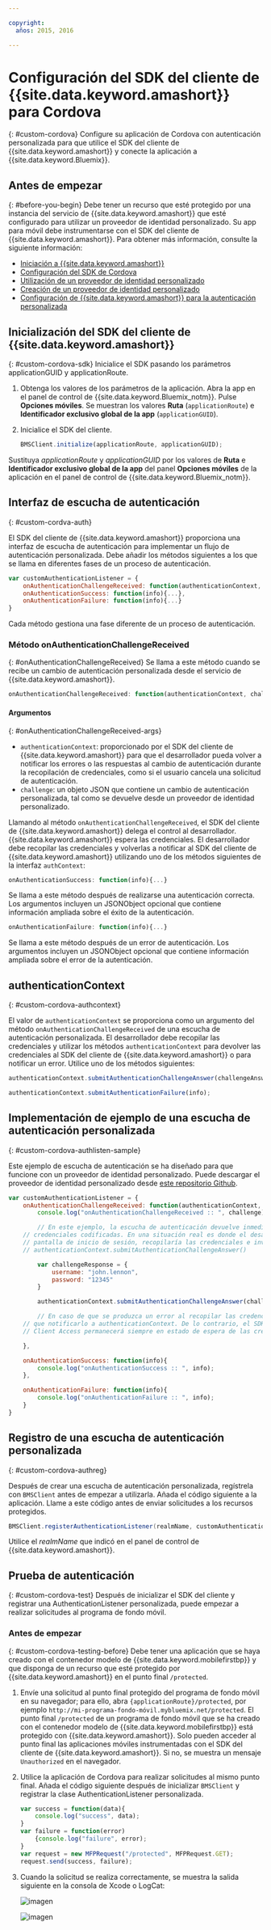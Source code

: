 ```yaml
---

copyright:
  años: 2015, 2016

---
```


# Configuración del SDK del cliente de {{site.data.keyword.amashort}} para Cordova
{: #custom-cordova}
Configure su aplicación de Cordova con autenticación personalizada para que utilice el SDK del cliente de {{site.data.keyword.amashort}} y conecte la aplicación a {{site.data.keyword.Bluemix}}.


## Antes de empezar
{: #before-you-begin}
Debe tener un recurso que esté protegido por una instancia del servicio de {{site.data.keyword.amashort}} que esté configurado para utilizar un proveedor de identidad personalizado.  Su app para móvil debe instrumentarse con el SDK del cliente de {{site.data.keyword.amashort}}.  Para obtener más información,
consulte la siguiente información:
 * [Iniciación a {{site.data.keyword.amashort}}](https://console.{DomainName}/docs/services/mobileaccess/getting-started.html)
 * [Configuración del SDK de Cordova](https://console.{DomainName}/docs/services/mobileaccess/getting-started-cordova.html)
 * [Utilización de un proveedor de identidad personalizado](https://console.{DomainName}/docs/services/mobileaccess/custom-auth.html)
 * [Creación de un proveedor de identidad personalizado](https://console.{DomainName}/docs/services/mobileaccess/custom-auth-identity-provider.html)
 * [Configuración de {{site.data.keyword.amashort}} para la autenticación personalizada](https://console.{DomainName}/docs/services/mobileaccess/custom-auth-config-mca.html)

## Inicialización del SDK del cliente de {{site.data.keyword.amashort}}
{: #custom-cordova-sdk}
Inicialice el SDK pasando los parámetros applicationGUID y applicationRoute.

1. Obtenga los valores de los parámetros de la aplicación. Abra la app en el panel de control de {{site.data.keyword.Bluemix_notm}}. Pulse **Opciones móviles**. Se muestran los valores **Ruta** (`applicationRoute`) e **Identificador exclusivo global de la app** (`applicationGUID`). 
1. Inicialice el SDK del cliente.

	```JavaScript
	BMSClient.initialize(applicationRoute, applicationGUID);

	```
 Sustituya *applicationRoute* y *applicationGUID* por los valores de **Ruta** e **Identificador exclusivo global de la app** del panel **Opciones móviles** de la aplicación en el panel de control de {{site.data.keyword.Bluemix_notm}}. 

## Interfaz de escucha de autenticación
{: #custom-cordva-auth}

El SDK del cliente de {{site.data.keyword.amashort}} proporciona una interfaz de escucha de autenticación para implementar un flujo de autenticación personalizada. Debe añadir los métodos siguientes a los que se llama en diferentes fases de un proceso de autenticación.

```JavaScript
var customAuthenticationListener = {
	onAuthenticationChallengeReceived: function(authenticationContext, challenge) {...},
	onAuthenticationSuccess: function(info){...},
	onAuthenticationFailure: function(info){...}
}
```

Cada método gestiona una fase diferente de un proceso de autenticación.

### Método onAuthenticationChallengeReceived
{: #onAuthenticationChallengeReceived}
Se llama a este método cuando se recibe un cambio de autenticación personalizada desde el servicio de {{site.data.keyword.amashort}}.
```JavaScript
onAuthenticationChallengeReceived: function(authenticationContext, challenge) {...}
```

#### Argumentos
{: #onAuthenticationChallengeReceived-args}
* `authenticationContext`: proporcionado por el SDK del cliente de {{site.data.keyword.amashort}} para que el desarrollador pueda volver a notificar los errores o las respuestas al cambio de autenticación durante la recopilación de credenciales, como si el usuario cancela una solicitud de autenticación.
* `challenge`: un objeto JSON que contiene un cambio de autenticación personalizada, tal como se devuelve desde un proveedor de identidad personalizado.

Llamando al método `onAuthenticationChallengeReceived`, el SDK del cliente de {{site.data.keyword.amashort}} delega el control al desarrollador. {{site.data.keyword.amashort}} espera las credenciales. El desarrollador debe recopilar las credenciales y volverlas a notificar al SDK del cliente de {{site.data.keyword.amashort}} utilizando uno de los métodos siguientes de la interfaz `authContext`:

```JavaScript
onAuthenticationSuccess: function(info){...}
```

Se llama a este método después de realizarse una autenticación correcta. Los argumentos incluyen un JSONObject opcional que contiene información ampliada sobre el éxito de la autenticación.

```JavaScript
onAuthenticationFailure: function(info){...}
```

Se llama a este método después de un error de autenticación. Los argumentos incluyen un JSONObject opcional que contiene información ampliada sobre el error de la autenticación.

## authenticationContext
{: #custom-cordova-authcontext}

El valor de `authenticationContext` se proporciona como un argumento del método `onAuthenticationChallengeReceived` de una escucha de autenticación personalizada. El desarrollador debe recopilar las credenciales y utilizar los métodos `authenticationContext` para devolver las credenciales al SDK del cliente de {{site.data.keyword.amashort}} o para notificar un error. Utilice uno de los métodos siguientes:

```JavaScript
authenticationContext.submitAuthenticationChallengeAnswer(challengeAnswer);

authenticationContext.submitAuthenticationFailure(info);
```

## Implementación de ejemplo de una escucha de autenticación personalizada
{: #custom-cordova-authlisten-sample}

Este ejemplo de escucha de autenticación se ha diseñado para que funcione con un proveedor de identidad personalizado. Puede descargar el proveedor de identidad personalizado desde [este repositorio Github](https://github.com/ibm-bluemix-mobile-services/bms-mca-custom-identity-provider-sample).

```JavaScript
var customAuthenticationListener = {
	onAuthenticationChallengeReceived: function(authenticationContext, challenge) {
		console.log("onAuthenticationChallengeReceived :: ", challenge);

		// En este ejemplo, la escucha de autenticación devuelve inmediatamente un conjunto de
	// credenciales codificadas. En una situación real es donde el desarrollador vería una
	// pantalla de inicio de sesión, recopilaría las credenciales e invocaría la API
	// authenticationContext.submitAuthenticationChallengeAnswer()

		var challengeResponse = {
			username: "john.lennon",
			password: "12345"
		}

		authenticationContext.submitAuthenticationChallengeAnswer(challengeResponse);

		// En caso de que se produzca un error al recopilar las credenciales, tendrá
	// que notificarlo a authenticationContext. De lo contrario, el SDK del cliente Mobile
	// Client Access permanecerá siempre en estado de espera de las credenciales

	},

	onAuthenticationSuccess: function(info){
		console.log("onAuthenticationSuccess :: ", info);
	},

	onAuthenticationFailure: function(info){
		console.log("onAuthenticationFailure :: ", info);
	}
}
```

## Registro de una escucha de autenticación personalizada
{: #custom-cordova-authreg}

Después de crear una escucha de autenticación personalizada, regístrela con `BMSClient` antes de empezar a utilizarla. Añada el código siguiente a la aplicación.  Llame a este código antes de enviar solicitudes a los recursos protegidos.

```Java
BMSClient.registerAuthenticationListener(realmName, customAuthenticationListener);
```
 Utilice el *realmName* que indicó en el panel de control de {{site.data.keyword.amashort}}.


## Prueba de autenticación
{: #custom-cordova-test}
Después de inicializar el SDK del cliente y registrar una AuthenticationListener personalizada, puede empezar a realizar solicitudes al programa de fondo móvil.

### Antes de empezar
{: #custom-cordova-testing-before}
Debe tener una aplicación que se haya creado con el contenedor modelo de {{site.data.keyword.mobilefirstbp}} y que disponga de un recurso que esté protegido por {{site.data.keyword.amashort}} en el punto final `/protected`.


1. Envíe una solicitud al punto final protegido del programa de fondo móvil en su navegador; para ello, abra `{applicationRoute}/protected`, por ejemplo `http://mi-programa-fondo-móvil.mybluemix.net/protected`. El punto final `/protected` de un programa de fondo móvil que se ha creado con el contenedor modelo de {{site.data.keyword.mobilefirstbp}} está protegido con {{site.data.keyword.amashort}}. Solo pueden acceder al punto final las aplicaciones móviles instrumentadas con el SDK del cliente de {{site.data.keyword.amashort}}. Si no, se muestra un mensaje `Unauthorized` en el navegador.

1. Utilice la aplicación de Cordova para realizar solicitudes al mismo punto final. Añada el código siguiente después de inicializar `BMSClient` y registrar la clase AuthenticationListener personalizada.

	```JavaScript
	var success = function(data){
    	console.log("success", data);
    }
	var failure = function(error)
    	{console.log("failure", error);
    }
	var request = new MFPRequest("/protected", MFPRequest.GET);
	request.send(success, failure);
	```

1. 	Cuando la solicitud se realiza correctamente, se muestra la salida siguiente en la consola de Xcode o LogCat:

	![imagen](images/android-custom-login-success.png)

	![imagen](images/ios-custom-login-success.png)
